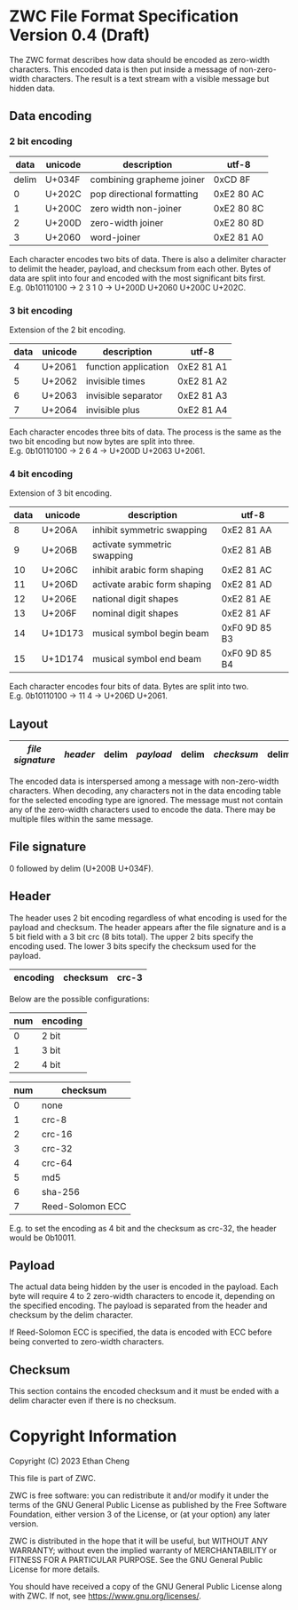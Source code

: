 # ZWC File Format Specification Version 0.4 (Draft)


The ZWC format describes how data should be encoded as zero-width characters.
This encoded data is then put inside a message of non-zero-width characters.
The result is a text stream with a visible message but hidden data.

## Data encoding

### 2 bit encoding

| data  | unicode |        description         |   utf-8    |
|-------|---------|----------------------------|------------|
| delim | U+034F  | combining grapheme joiner  | 0xCD 8F    |
| 0     | U+202C  | pop directional formatting | 0xE2 80 AC |
| 1     | U+200C  | zero width non-joiner      | 0xE2 80 8C |
| 2     | U+200D  | zero-width joiner          | 0xE2 80 8D |
| 3     | U+2060  | word-joiner                | 0xE2 81 A0 |

Each character encodes two bits of data. There is also a delimiter character
to delimit the header, payload, and checksum from each other. Bytes of data are
split into four and encoded with the most significant bits first.  
E.g. 0b10110100 -> 2 3 1 0 -> U+200D U+2060 U+200C U+202C.

### 3 bit encoding

Extension of the 2 bit encoding.

| data | unicode |     description      |   utf-8    |
|------|---------|----------------------|------------|
|    4 | U+2061  | function application | 0xE2 81 A1 |
|    5 | U+2062  | invisible times      | 0xE2 81 A2 |
|    6 | U+2063  | invisible separator  | 0xE2 81 A3 |
|    7 | U+2064  | invisible plus       | 0xE2 81 A4 |

Each character encodes three bits of data. The process is the same as the two
bit encoding but now bytes are split into three.  
E.g. 0b10110100 -> 2 6 4 -> U+200D U+2063 U+2061.

### 4 bit encoding

Extension of 3 bit encoding.

| data | unicode |         description          |     utf-8     |
|------|---------|------------------------------|---------------|
|    8 | U+206A  | inhibit symmetric swapping   | 0xE2 81 AA    |
|    9 | U+206B  | activate symmetric swapping  | 0xE2 81 AB    |
|   10 | U+206C  | inhibit arabic form shaping  | 0xE2 81 AC    |
|   11 | U+206D  | activate arabic form shaping | 0xE2 81 AD    |
|   12 | U+206E  | national digit shapes        | 0xE2 81 AE    |
|   13 | U+206F  | nominal digit shapes         | 0xE2 81 AF    |
|   14 | U+1D173 | musical symbol begin beam    | 0xF0 9D 85 B3 |
|   15 | U+1D174 | musical symbol end beam      | 0xF0 9D 85 B4 |

Each character encodes four bits of data. Bytes are split into two.  
E.g. 0b10110100 -> 11 4 -> U+206D U+2061.

## Layout

| *file signature* | *header* | delim | *payload* | delim | *checksum* | delim |
|------------------|----------|-------|-----------|-------|------------|-------|

The encoded data is interspersed among a message with non-zero-width characters.
When decoding, any characters not in the data encoding table for the selected
encoding type are ignored. The message must not contain any of the zero-width
characters used to encode the data. There may be multiple files within the same
message.

## File signature

0 followed by delim (U+200B U+034F).

## Header

The header uses 2 bit encoding regardless of what encoding is used for the
payload and checksum. The header appears after the file signature and is a
5 bit field with a 3 bit crc (8 bits total). The upper 2 bits specify the
encoding used. The lower 3 bits specify the checksum used for the payload.

| encoding | checksum | crc-3 |
|----------|----------|-------|

Below are the possible configurations:

| num | encoding |
|-----|----------|
|   0 | 2 bit    |
|   1 | 3 bit    |
|   2 | 4 bit    |

| num |     checksum     |
|-----|------------------|
|   0 | none             |
|   1 | crc-8            |
|   2 | crc-16           |
|   3 | crc-32           |
|   4 | crc-64           |
|   5 | md5              |
|   6 | sha-256          |
|   7 | Reed-Solomon ECC |

E.g. to set the encoding as 4 bit and the checksum as crc-32, the header would
be 0b10011.

## Payload

The actual data being hidden by the user is encoded in the payload. Each byte
will require 4 to 2 zero-width characters to encode it, depending on the
specified encoding. The payload is separated from the header and checksum by
the delim character.

If Reed-Solomon ECC is specified, the data is encoded with ECC before being
converted to zero-width characters.

## Checksum

This section contains the encoded checksum and it must be ended with a delim
character even if there is no checksum.

# Copyright Information

Copyright (C) 2023 Ethan Cheng

This file is part of ZWC.

ZWC is free software: you can redistribute it and/or modify it under the
terms of the GNU General Public License as published by the Free Software
Foundation, either version 3 of the License, or (at your option) any
later version.

ZWC is distributed in the hope that it will be useful, but WITHOUT ANY
WARRANTY; without even the implied warranty of MERCHANTABILITY or FITNESS
FOR A PARTICULAR PURPOSE. See the GNU General Public License for more
details.

You should have received a copy of the GNU General Public License along
with ZWC. If not, see <https://www.gnu.org/licenses/>.
